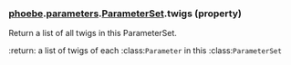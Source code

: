 ### [phoebe](phoebe.md).[parameters](phoebe.parameters.md).[ParameterSet](phoebe.parameters.ParameterSet.md).twigs (property)




Return a list of all twigs in this ParameterSet.

:return: a list of twigs of each :class:`Parameter` in this
    :class:`ParameterSet`

